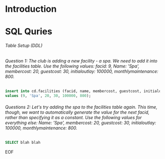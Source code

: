 # Introduction

# SQL Quries

###### Table Setup (DDL)

###### Question 1: The club is adding a new facility - a spa. We need to add it into the facilities table. Use the following values: facid: 9, Name: 'Spa', membercost: 20, guestcost: 30, initialoutlay: 100000, monthlymaintenance: 800. 

```sql
insert into cd.facilities (facid, name, membercost, guestcost, initialoutlay, monthlymaintenance) 
values (9, 'Spa', 20, 30, 100000, 800);
```

###### Questions 2: Let's try adding the spa to the facilities table again. This time, though, we want to automatically generate the value for the next facid, rather than specifying it as a constant. Use the following values for everything else: Name: 'Spa', membercost: 20, guestcost: 30, initialoutlay: 100000, monthlymaintenance: 800.

```sql
SELECT blah blah 
```
EOF


